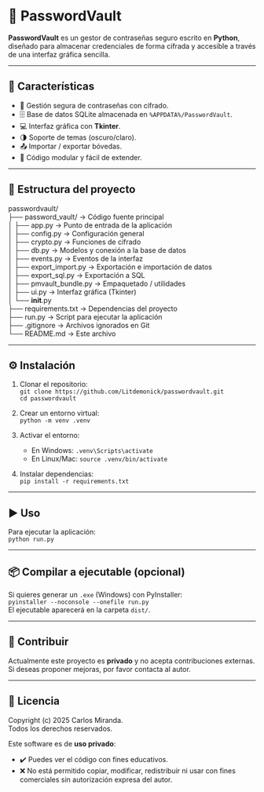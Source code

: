# 🔐 PasswordVault
**PasswordVault** es un gestor de contraseñas seguro escrito en **Python**, diseñado para almacenar credenciales de forma cifrada y accesible a través de una interfaz gráfica sencilla.

---

## 🚀 Características
- 🔑 Gestión segura de contraseñas con cifrado.
- 🗄️ Base de datos SQLite almacenada en `%APPDATA%/PasswordVault`.
- 💻 Interfaz gráfica con **Tkinter**.
- 🌗 Soporte de temas (oscuro/claro).
- 📤 Importar / exportar bóvedas.
- 🧩 Código modular y fácil de extender.

---

## 📂 Estructura del proyecto
passwordvault/  
├── password_vault/ → Código fuente principal  
│   ├── app.py → Punto de entrada de la aplicación  
│   ├── config.py → Configuración general  
│   ├── crypto.py → Funciones de cifrado  
│   ├── db.py → Modelos y conexión a la base de datos  
│   ├── events.py → Eventos de la interfaz  
│   ├── export_import.py → Exportación e importación de datos  
│   ├── export_sql.py → Exportación a SQL  
│   ├── pmvault_bundle.py → Empaquetado / utilidades  
│   ├── ui.py → Interfaz gráfica (Tkinter)  
│   └── __init__.py  
├── requirements.txt → Dependencias del proyecto  
├── run.py → Script para ejecutar la aplicación  
├── .gitignore → Archivos ignorados en Git  
└── README.md → Este archivo  

---

## ⚙️ Instalación
1. Clonar el repositorio:  
   `git clone https://github.com/Litdemonick/passwordvault.git`  
   `cd passwordvault`

2. Crear un entorno virtual:  
   `python -m venv .venv`

3. Activar el entorno:  
   - En Windows: `.venv\Scripts\activate`  
   - En Linux/Mac: `source .venv/bin/activate`

4. Instalar dependencias:  
   `pip install -r requirements.txt`

---

## ▶️ Uso
Para ejecutar la aplicación:  
`python run.py`

---

## 📦 Compilar a ejecutable (opcional)
Si quieres generar un `.exe` (Windows) con PyInstaller:  
`pyinstaller --noconsole --onefile run.py`  
El ejecutable aparecerá en la carpeta `dist/`.

---

## 🤝 Contribuir
Actualmente este proyecto es **privado** y no acepta contribuciones externas.  
Si deseas proponer mejoras, por favor contacta al autor.

---

## 📄 Licencia
Copyright (c) 2025 Carlos Miranda.  
Todos los derechos reservados.  

Este software es de **uso privado**:  
- ✔️ Puedes ver el código con fines educativos.  
- ❌ No está permitido copiar, modificar, redistribuir ni usar con fines comerciales sin autorización expresa del autor.

